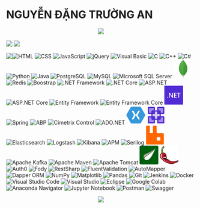 # NGUYỄN ĐẶNG TRƯỜNG AN
<p align="center">
<!-- <img src="https://github-profile-trophy.vercel.app/?username=tynab&theme=dracula&column=6"> -->
<img src="https://hacked-github-stat-trophies.vercel.app/?username=tynab&theme=dracula&column=11">
</p>

<p align=left>
<!-- <img algin="left" width="49%" src="https://github-readme-stats.vercel.app/api?username=tynab&count_private=true&show_icons=true&theme=dracula" /> -->
<img algin="left" width="49%" src="https://readme-stats-fabio-vicente.vercel.app/api?username=tynab&count_private=true&show_icons=true&theme=dracula" />
<img algin="right" width="49%" src="https://github-readme-streak-stats.herokuapp.com/?user=tynab&theme=dracula" />
</p>

<!-- <img align="left" src="https://github-readme-stats.vercel.app/api/top-langs/?username=tynab&theme=dracula&langs_count=10" /> -->
<img align="left" src="https://github-readme-stats-git-masterrstaa-rickstaa.vercel.app/api/top-langs/?username=tynab&theme=dracula&langs_count=10" />
<!-- <img align="left" src="https://github-readme-stats-sigma-five.vercel.app/api/top-langs/?username=tynab&theme=dracula" /> -->

<p algin="right">
    <img src="https://raw.githubusercontent.com/Tynab/Tynab/main/pic/HTML.png" width="50" title="HTML">
    <img src="https://raw.githubusercontent.com/Tynab/Tynab/main/pic/CSS.png" width="50" title="CSS">
    <img src="https://raw.githubusercontent.com/Tynab/Tynab/main/pic/JS.png" width="50" title="JavaScript">
    <img src="https://raw.githubusercontent.com/Tynab/Tynab/main/pic/jQuery.png" width="50" title="jQuery">
    <img src="https://raw.githubusercontent.com/Tynab/Tynab/main/pic/VBNET.png" width="50" title="Visual Basic">
    <img src="https://raw.githubusercontent.com/Tynab/Tynab/main/pic/C.png" width="50" title="C">
    <img src="https://raw.githubusercontent.com/Tynab/Tynab/main/pic/CPP.png" width="50" title="C++">
    <img src="https://raw.githubusercontent.com/Tynab/Tynab/main/pic/CS.png" width="50" title="C#">
    <img src="https://raw.githubusercontent.com/Tynab/Tynab/main/pic/Python.png" width="50" title="Python">
    <img src="https://raw.githubusercontent.com/Tynab/Tynab/main/pic/Java.png" width="50" title="Java">
    <img src="https://raw.githubusercontent.com/Tynab/Tynab/main/pic/Postgre.png"n width="50" title="PostgreSQL">
    <img src="https://raw.githubusercontent.com/Tynab/Tynab/main/pic/MySQL.png"n width="50" title="MySQL">
    <img src="https://raw.githubusercontent.com/Tynab/Tynab/main/pic/MSSS.png" width="50" title="Microsoft SQL Server">
    <img src="https://raw.githubusercontent.com/Tynab/Tynab/main/pic/MongoDB.png" width="50" title="MongoDB">
    <img src="https://raw.githubusercontent.com/Tynab/Tynab/main/pic/Redis.png" width="50" title="Redis">
    <img src="https://raw.githubusercontent.com/Tynab/Tynab/main/pic/Boostrap.png" width="50" title="Boostrap">
    <img src="https://raw.githubusercontent.com/Tynab/Tynab/main/pic/dotNETF.png" width="50" title=".NET Framework">
    <img src="https://raw.githubusercontent.com/Tynab/Tynab/main/pic/dotNETCore.png" width="50" title=".NET Core">
    <img src="https://raw.githubusercontent.com/Tynab/Tynab/main/pic/ASP.png" width="50" title="ASP.NET">
    <img src="https://raw.githubusercontent.com/Tynab/Tynab/main/pic/ASPCore.png" width="50" title="ASP.NET Core">
    <img src="https://raw.githubusercontent.com/Tynab/Tynab/main/pic/Entity.png" width="50" title="Entity Framework">
    <img src="https://raw.githubusercontent.com/Tynab/Tynab/main/pic/EntityCore.png" width="50" title="Entity Framework Core">
    <img src="https://raw.githubusercontent.com/Tynab/Tynab/main/pic/dotNET.png" width="50" title=".NET">
    <img src="https://raw.githubusercontent.com/Tynab/Tynab/main/pic/Spring.png" width="50" title="Spring">
    <img src="https://raw.githubusercontent.com/Tynab/Tynab/main/pic/ABP.png" width="50" title="ABP">
    <img src="https://raw.githubusercontent.com/Tynab/Tynab/main/pic/CCF.png" width="50" title="Cimetrix Control">
    <img src="https://raw.githubusercontent.com/Tynab/Tynab/main/pic/ADO.png" width="50" title="ADO.NET">
    <img src="https://raw.githubusercontent.com/Tynab/Tynab/main/pic/Xamarin.png" width="50" title="Xamarin">
    <img src="https://raw.githubusercontent.com/Tynab/Tynab/main/pic/MAUI.png" width="50" title="MAUI">
    <img src="https://raw.githubusercontent.com/Tynab/Tynab/main/pic/Elasticsearch.png" width="50" title="Elasticsearch">
    <img src="https://raw.githubusercontent.com/Tynab/Tynab/main/pic/Logstash.png" width="50" title="Logstash">
    <img src="https://raw.githubusercontent.com/Tynab/Tynab/main/pic/Kibana.png" width="50" title="Kibana">
    <img src="https://raw.githubusercontent.com/Tynab/Tynab/main/pic/APM.png" width="50" title="APM">
    <img src="https://raw.githubusercontent.com/Tynab/Tynab/main/pic/Serilog.png" width="50" title="Serilog">
    <img src="https://raw.githubusercontent.com/Tynab/Tynab/main/pic/RabbitMQ.png" width="50" title="RabbitMQ">
    <img src="https://raw.githubusercontent.com/Tynab/Tynab/main/pic/Kafka.png" width="50" title="Apache Kafka">
    <img src="https://raw.githubusercontent.com/Tynab/Tynab/main/pic/Maven.png" width="50" title="Apache Maven">
    <img src="https://raw.githubusercontent.com/Tynab/Tynab/main/pic/Tomcat.png" width="50" title="Apache Tomcat">
    <img src="https://raw.githubusercontent.com/Tynab/Tynab/main/pic/Thymeleaf.png" width="50" title="Thymeleaf">
    <img src="https://raw.githubusercontent.com/Tynab/Tynab/main/pic/Lombok.png" width="50" title="Lombok">
    <img src="https://raw.githubusercontent.com/Tynab/Tynab/main/pic/Auth0.png" width="50" title="Auth0">
    <img src="https://raw.githubusercontent.com/Tynab/Tynab/main/pic/Fody.png" width="50" title="Fody">
    <img src="https://raw.githubusercontent.com/Tynab/Tynab/main/pic/RestSharp.png" width="50" title="RestSharp">
    <img src="https://raw.githubusercontent.com/Tynab/Tynab/main/pic/Fluent.png" width="50" title="FluentValidation">
    <img src="https://raw.githubusercontent.com/Tynab/Tynab/main/pic/AutoMapper.png" width="50" title="AutoMapper">
    <img src="https://raw.githubusercontent.com/Tynab/Tynab/main/pic/Dapper.png" width="50" title="Dapper ORM">
    <img src="https://raw.githubusercontent.com/Tynab/Tynab/main/pic/NumPy.png" width="50" title="NumPy">
    <img src="https://raw.githubusercontent.com/Tynab/Tynab/main/pic/Matplotlib.png" width="50" title="Matplotlib">
    <img src="https://raw.githubusercontent.com/Tynab/Tynab/main/pic/Pandas.png" width="50" title="Pandas">
    <img src="https://raw.githubusercontent.com/Tynab/Tynab/main/pic/Git.png" width="50" title="Git">
    <img src="https://raw.githubusercontent.com/Tynab/Tynab/main/pic/Jenkins.png" width="50" title="Jenkins">
    <img src="https://raw.githubusercontent.com/Tynab/Tynab/main/pic/Docker.png" width="50" title="Docker">
    <img src="https://raw.githubusercontent.com/Tynab/Tynab/main/pic/VSCode.png" width="50" title="Visual Studio Code">
    <img src="https://raw.githubusercontent.com/Tynab/Tynab/main/pic/VS.png" width="50" title="Visual Studio">
    <img src="https://raw.githubusercontent.com/Tynab/Tynab/main/pic/Eclipse.png" width="50" title="Eclipse">
    <img src="https://raw.githubusercontent.com/Tynab/Tynab/main/pic/Colab.png" width="50" title="Google Colab">
    <img src="https://raw.githubusercontent.com/Tynab/Tynab/main/pic/Anaconda.png" width="50" title="Anaconda Navigator">
    <img src="https://raw.githubusercontent.com/Tynab/Tynab/main/pic/Jupyter.png" width="50" title="Jupyter Notebook">
    <img src="https://raw.githubusercontent.com/Tynab/Tynab/main/pic/Postman.png" width="50" title="Postman">
    <img src="https://raw.githubusercontent.com/Tynab/Tynab/main/pic/Swagger.png" width="50" title="Swagger">
</p>

<p align="center">
<img src="https://github-widgetbox.vercel.app/api/profile?username=tynab&data=followers,repositories,stars,commits">
</p>
